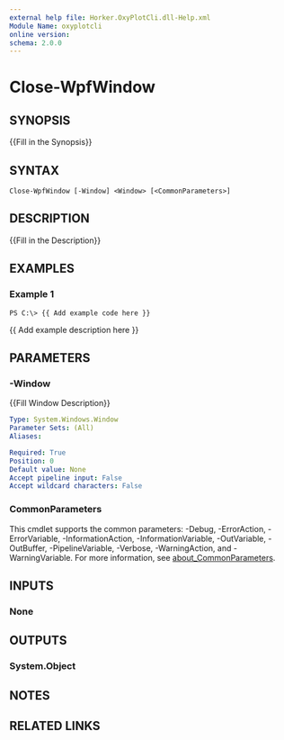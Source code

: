 ```yaml
---
external help file: Horker.OxyPlotCli.dll-Help.xml
Module Name: oxyplotcli
online version:
schema: 2.0.0
---
```


# Close-WpfWindow

## SYNOPSIS
{{Fill in the Synopsis}}

## SYNTAX

```
Close-WpfWindow [-Window] <Window> [<CommonParameters>]
```

## DESCRIPTION
{{Fill in the Description}}

## EXAMPLES

### Example 1
```
PS C:\> {{ Add example code here }}
```

{{ Add example description here }}

## PARAMETERS

### -Window
{{Fill Window Description}}

```yaml
Type: System.Windows.Window
Parameter Sets: (All)
Aliases:

Required: True
Position: 0
Default value: None
Accept pipeline input: False
Accept wildcard characters: False
```

### CommonParameters
This cmdlet supports the common parameters: -Debug, -ErrorAction, -ErrorVariable, -InformationAction, -InformationVariable, -OutVariable, -OutBuffer, -PipelineVariable, -Verbose, -WarningAction, and -WarningVariable. For more information, see [about_CommonParameters](http://go.microsoft.com/fwlink/?LinkID=113216).

## INPUTS

### None
## OUTPUTS

### System.Object
## NOTES

## RELATED LINKS
